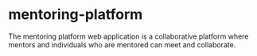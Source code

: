 # mentoring-platform
The mentoring platform web application is a collaborative platform where mentors and individuals who are mentored can meet and collaborate.
